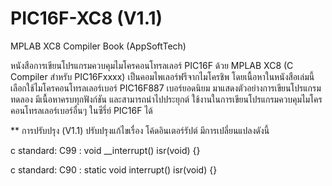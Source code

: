 # PIC16F-XC8 (V1.1)
MPLAB XC8 Compiler Book (AppSoftTech)

หนังสือการเขียนโปรแกรมควบคุมไมโครคอนโทรลเลอร์ PIC16F ด้วย MPLAB XC8
(C Compiler สำหรับ PIC16Fxxxx) เป็นคอมไพเลอร์ฟรีจากไมโครชิพ 
โดยเนื้อหาในหนังสือเล่มนี้เลือกใช้ไมโครคอนโทรลเลอร์เบอร์ PIC16F887 เบอร์ยอดนิยม 
มาแสดงตัวอย่างการเขียนโปรแกรมทดลอง มีเนื้อหาครบทุกฟังก์ชัน และสามารถนำไปประยุกต์
ใช้งานในการเขียนโปรแกรมควบคุมไมโครคอนโทรลเลอร์เบอร์อื่นๆ ในซีรี่ย์ PIC16F ได้

** การปรับปรุง
(V1.1) ปรับปรุงแก้ไขเรื่อง โค้ดอินเตอร์รัปต์ มีการเปลี่ยนแปลงดังนี้

c standard: C99 : void __interrupt() isr(void) {}

c standard: C90 : static void interrupt() isr(void) {}
